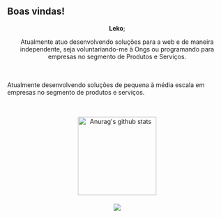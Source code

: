 <p align="center"><h2><strong>Boas vindas!</strong></h2></p>

<p align="center"Pode me chamar de<a href="https://www.instagram.com/a51111h"><strong>Leko</strong></a>;</p>
<p align="center">Atualmente atuo desenvolvendo soluções para a web e de maneira independente, seja voluntariando-me à Ongs ou programando para empresas no segmento de Produtos e Serviços.</p><br><br

<p align="center">Atualmente desenvolvendo soluções de pequena à média escala em empresas no segmento de produtos e serviços.</p><br><br>

<div align="center">
<img height="180cm" src="https://github-readme-stats.vercel.app/api?username=lekoeme&show_icons=true&include_all_commits=true&theme=dark&hide_border=true" alt="Anurag's github stats"/></a> <a href="https://github.com/anuraghazra/github-readme-stats"><br><br>

<img align="center" src="https://github-readme-stats.vercel.app/api/top-langs/?username=lekoeme&layout=compact&theme=dark&hide_border=true"/>
</div>


